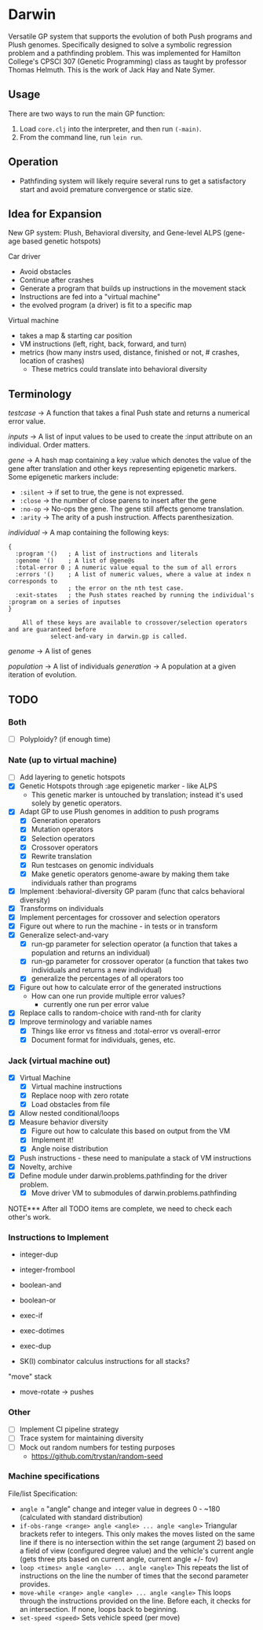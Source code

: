 # Darwin

Versatile GP system that supports the evolution of both Push programs and Plush genomes. Specifically
designed to solve a symbolic regression problem and a pathfinding problem. This was implemented for
Hamilton College's CPSCI 307 (Genetic Programming) class as taught by professor Thomas Helmuth.
This is the work of Jack Hay and Nate Symer.

## Usage

There are two ways to run the main GP function:

1. Load `core.clj` into the interpreter, and then run `(-main)`.
2. From the command line, run `lein run`.

## Operation
- Pathfinding system will likely require several runs to get a satisfactory start and avoid premature convergence or static size.

## Idea for Expansion

New GP system: Plush, Behavioral diversity, and Gene-level ALPS (gene-age based genetic hotspots)

Car driver
  - Avoid obstacles
  - Continue after crashes
  - Generate a program that builds up instructions in the movement stack
  - Instructions are fed into a "virtual machine"
  - the evolved program (a driver) is fit to a specific map

Virtual machine
 - takes a map & starting car position
 - VM instructions (left, right, back, forward, and turn)
 - metrics (how many instrs used, distance, finished or not, # crashes, location of crashes)
   - These metrics could translate into behavioral diversity

## Terminology

*testcase* -> A function that takes a final Push state and returns a numerical error value.

*inputs* -> A list of input values to be used to create the :input attribute on an individual.
	    Order matters.

*gene* -> A hash map containing a key :value which denotes the value of the gene after
          translation and other keys representing epigenetic markers. Some epigenetic markers include:
  - `:silent` -> if set to true, the gene is not expressed.
  - `:close` -> the number of close parens to insert after the gene
  - `:no-op` -> No-ops the gene. The gene still affects genome translation.
  - `:arity` -> The arity of a push instruction. Affects parenthesization.

*individual* -> A map containing the following keys:

    {
      :program '()   ; A list of instructions and literals
      :genome '()    ; A list of @gene@s
      :total-error 0 ; A numeric value equal to the sum of all errors
      :errors '()    ; A list of numeric values, where a value at index n corresponds to
                     ; the error on the nth test case.
      :exit-states   ; the Push states reached by running the individual's :program on a series of inputses
    }

		All of these keys are available to crossover/selection operators and are guaranteed before
                select-and-vary in darwin.gp is called.

*genome* -> A list of genes

*population* -> A list of individuals
*generation* -> A population at a given iteration of evolution.

## TODO

### Both

- [ ] Polyploidy? (if enough time)

### Nate (up to virtual machine)

- [ ] Add layering to genetic hotspots
- [x] Genetic Hotspots through :age epigenetic marker - like ALPS
    - This genetic marker is untouched by translation; instead it's
          used solely by genetic operators.
- [x] Adapt GP to use Plush genomes in addition to push programs
   - [x] Generation operators
   - [x] Mutation operators
   - [x] Selection operators
   - [x] Crossover operators
   - [x] Rewrite translation
   - [x] Run testcases on genomic individuals
   - [x] Make genetic operators genome-aware by making them take individuals rather than programs
- [x] Implement :behavioral-diversity GP param (func that calcs behavioral diversity)
- [x] Transforms on individuals
- [x] Implement percentages for crossover and selection operators
- [x] Figure out where to run the machine - in tests or in transform
- [x] Generalize select-and-vary
  - [x] run-gp parameter for selection operator
        (a function that takes a population and returns an individual)
  - [x] run-gp parameter for crossover operator
        (a function that takes two individuals and returns a new individual)
  - [x] generalize the percentages of all operators too
- [x] Figure out how to calculate error of the generated instructions
  - How can one run provide multiple error values?
    - currently one run per error value
- [x] Replace calls to random-choice with rand-nth for clarity
- [x] Improve terminology and variable names
  - [x] Things like error vs fitness and :total-error vs overall-error
  - [x] Document format for individuals, genes, etc.

### Jack (virtual machine out)

- [x] Virtual Machine
  - [x] Virtual machine instructions
  - [x] Replace noop with zero rotate
  - [x] Load obstacles from file
- [x] Allow nested conditional/loops
- [x] Measure behavior diversity
  - [x] Figure out how to calculate this based on output from the VM
  - [x] Implement it!
  - [x] Angle noise distribution
- [x] Push instructions - these need to manipulate a stack of VM instructions
- [x] Novelty, archive
- [x] Define module under darwin.problems.pathfinding for the driver problem.
  - [x] Move driver VM to submodules of darwin.problems.pathfinding

NOTE*** After all TODO items are complete, we need to check each other's work.

### Instructions to Implement

- integer-dup
- integer-frombool

- boolean-and
- boolean-or

- exec-if
- exec-dotimes
- exec-dup

- SK(I) combinator calculus instructions for all stacks?

"move" stack
- move-rotate -> pushes

### Other

- [ ] Implement CI pipeline strategy
- [ ] Trace system for maintaining diversity
- [ ] Mock out random numbers for testing purposes
   - https://github.com/trystan/random-seed

### Machine specifications

File/list Specification:
- ```angle n```  "angle" change and integer value in degrees 0 - ~180 (calculated with standard distribution)
- ```if-obs-range <range> angle <angle> ... angle <angle>``` Triangular brackets refer to integers.  This only makes the moves listed on the same line if there is no intersection within the set range (argument 2) based on a field of view (configured degree value) and the vehicle's current angle (gets three pts based on current angle, current angle +/- fov)
- ```loop <times> angle <angle> ... angle <angle>``` This repeats the list of instructions on the line the number of times that the second parameter provides.
- ```move-while <range> angle <angle> ... angle <angle>``` This loops through the instructions provided on the line.  Before each, it checks for an intersection.  If none, loops back to beginning.
- ```set-speed <speed>``` Sets vehicle speed (per move)
